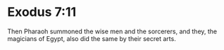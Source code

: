 # Exodus 7:11

Then Pharaoh summoned the wise men and the sorcerers, and they, the magicians of Egypt, also did the same by their secret arts.
